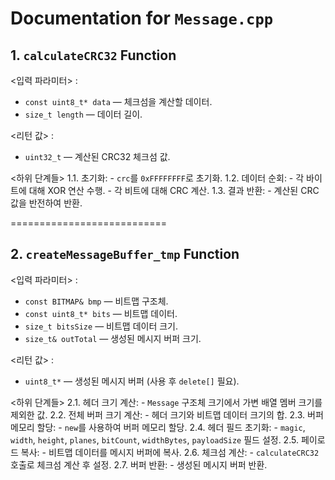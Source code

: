 # Documentation for `Message.cpp`

## 1. `calculateCRC32` Function
<입력 파라미터> :
- `const uint8_t* data` — 체크섬을 계산할 데이터.
- `size_t length` — 데이터 길이.

<리턴 값> :
- `uint32_t` — 계산된 CRC32 체크섬 값.

<하위 단계들>
1.1. 초기화:
    - `crc`를 `0xFFFFFFFF`로 초기화.
1.2. 데이터 순회:
    - 각 바이트에 대해 XOR 연산 수행.
    - 각 비트에 대해 CRC 계산.
1.3. 결과 반환:
    - 계산된 CRC 값을 반전하여 반환.

===========================

## 2. `createMessageBuffer_tmp` Function
<입력 파라미터> :
- `const BITMAP& bmp` — 비트맵 구조체.
- `const uint8_t* bits` — 비트맵 데이터.
- `size_t bitsSize` — 비트맵 데이터 크기.
- `size_t& outTotal` — 생성된 메시지 버퍼 크기.

<리턴 값> :
- `uint8_t*` — 생성된 메시지 버퍼 (사용 후 `delete[]` 필요).

<하위 단계들>
2.1. 헤더 크기 계산:
    - `Message` 구조체 크기에서 가변 배열 멤버 크기를 제외한 값.
2.2. 전체 버퍼 크기 계산:
    - 헤더 크기와 비트맵 데이터 크기의 합.
2.3. 버퍼 메모리 할당:
    - `new`를 사용하여 버퍼 메모리 할당.
2.4. 헤더 필드 초기화:
    - `magic`, `width`, `height`, `planes`, `bitCount`, `widthBytes`, `payloadSize` 필드 설정.
2.5. 페이로드 복사:
    - 비트맵 데이터를 메시지 버퍼에 복사.
2.6. 체크섬 계산:
    - `calculateCRC32` 호출로 체크섬 계산 후 설정.
2.7. 버퍼 반환:
    - 생성된 메시지 버퍼 반환.
